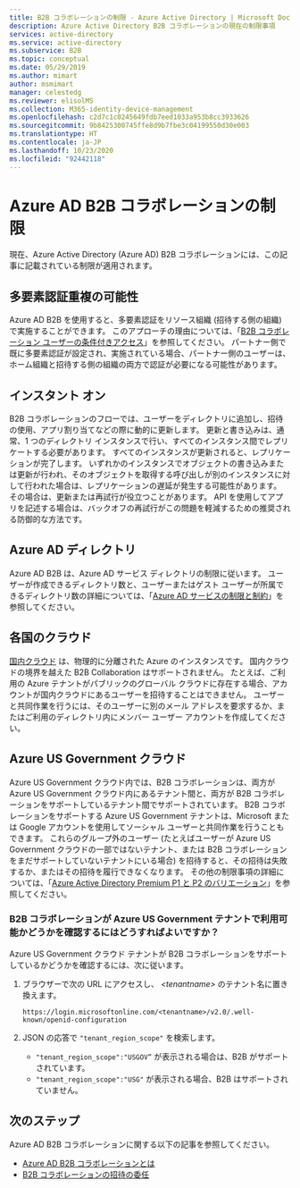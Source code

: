```yaml
---
title: B2B コラボレーションの制限 - Azure Active Directory | Microsoft Docs
description: Azure Active Directory B2B コラボレーションの現在の制限事項
services: active-directory
ms.service: active-directory
ms.subservice: B2B
ms.topic: conceptual
ms.date: 05/29/2019
ms.author: mimart
author: msmimart
manager: celestedg
ms.reviewer: elisolMS
ms.collection: M365-identity-device-management
ms.openlocfilehash: c2d7c1c0245649fdb7eed1033a953b8cc3933626
ms.sourcegitcommit: 9b8425300745ffe8d9b7fbe3c04199550d30e003
ms.translationtype: HT
ms.contentlocale: ja-JP
ms.lasthandoff: 10/23/2020
ms.locfileid: "92442118"
---
```

# <a name="limitations-of-azure-ad-b2b-collaboration"></a>Azure AD B2B コラボレーションの制限
現在、Azure Active Directory (Azure AD) B2B コラボレーションには、この記事に記載されている制限が適用されます。

## <a name="possible-double-multi-factor-authentication"></a>多要素認証重複の可能性
Azure AD B2B を使用すると、多要素認証をリソース組織 (招待する側の組織) で実施することができます。 このアプローチの理由については、「[B2B コラボレーション ユーザーの条件付きアクセス](conditional-access.md)」を参照してください。 パートナー側で既に多要素認証が設定され、実施されている場合、パートナー側のユーザーは、ホーム組織と招待する側の組織の両方で認証が必要になる可能性があります。

## <a name="instant-on"></a>インスタント オン
B2B コラボレーションのフローでは、ユーザーをディレクトリに追加し、招待の使用、アプリ割り当てなどの際に動的に更新します。 更新と書き込みは、通常、1 つのディレクトリ インスタンスで行い、すべてのインスタンス間でレプリケートする必要があります。 すべてのインスタンスが更新されると、レプリケーションが完了します。 いずれかのインスタンスでオブジェクトの書き込みまたは更新が行われ、そのオブジェクトを取得する呼び出しが別のインスタンスに対して行われた場合は、レプリケーションの遅延が発生する可能性があります。 その場合は、更新または再試行が役立つことがあります。 API を使用してアプリを記述する場合は、バックオフの再試行がこの問題を軽減するための推奨される防御的な方法です。

## <a name="azure-ad-directories"></a>Azure AD ディレクトリ
Azure AD B2B は、Azure AD サービス ディレクトリの制限に従います。 ユーザーが作成できるディレクトリ数と、ユーザーまたはゲスト ユーザーが所属できるディレクトリ数の詳細については、「[Azure AD サービスの制限と制約](../users-groups-roles/directory-service-limits-restrictions.md)」を参照してください。

## <a name="national-clouds"></a>各国のクラウド
[国内クラウド](../develop/authentication-national-cloud.md) は、物理的に分離された Azure のインスタンスです。 国内クラウドの境界を越えた B2B Collaboration はサポートされません。 たとえば、ご利用の Azure テナントがパブリックのグローバル クラウドに存在する場合、アカウントが国内クラウドにあるユーザーを招待することはできません。 ユーザーと共同作業を行うには、そのユーザーに別のメール アドレスを要求するか、またはご利用のディレクトリ内にメンバー ユーザー アカウントを作成してください。

## <a name="azure-us-government-clouds"></a>Azure US Government クラウド
Azure US Government クラウド内では、B2B コラボレーションは、両方が Azure US Government クラウド内にあるテナント間と、両方が B2B コラボレーションをサポートしているテナント間でサポートされています。 B2B コラボレーションをサポートする Azure US Government テナントは、Microsoft または Google アカウントを使用してソーシャル ユーザーと共同作業を行うこともできます。 これらのグループ外のユーザー (たとえばユーザーが Azure US Government クラウドの一部ではないテナント、または B2B コラボレーションをまだサポートしていないテナントにいる場合) を招待すると、その招待は失敗するか、またはその招待を履行できなくなります。 その他の制限事項の詳細については、「[Azure Active Directory Premium P1 と P2 のバリエーション](../../azure-government/compare-azure-government-global-azure.md#azure-active-directory-premium-p1-and-p2)」を参照してください。

### <a name="how-can-i-tell-if-b2b-collaboration-is-available-in-my-azure-us-government-tenant"></a>B2B コラボレーションが Azure US Government テナントで利用可能かどうかを確認するにはどうすればよいですか？
Azure US Government クラウド テナントが B2B コラボレーションをサポートしているかどうかを確認するには、次に従います。

1. ブラウザーで次の URL にアクセスし、 *&lt;tenantname&gt;* のテナント名に置き換えます。

   `https://login.microsoftonline.com/<tenantname>/v2.0/.well-known/openid-configuration`

2. JSON の応答で `"tenant_region_scope"` を検索します。

   - `"tenant_region_scope":"USGOV”` が表示される場合は、B2B がサポートされています。
   - `"tenant_region_scope":"USG"` が表示される場合、B2B はサポートされていません。

## <a name="next-steps"></a>次のステップ

Azure AD B2B コラボレーションに関する以下の記事を参照してください。

- [Azure AD B2B コラボレーションとは](what-is-b2b.md)
- [B2B コラボレーションの招待の委任](delegate-invitations.md)